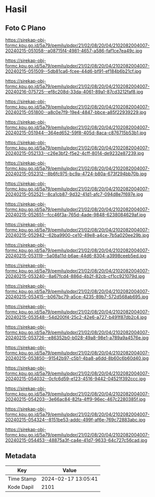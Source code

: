 # Hasil

## Foto C Plano

https://sirekap-obj-formc.kpu.go.id/5a79/pemilu/pdpr/21/02/08/20/04/2102082004007-20240215-051058--a08715f4-4981-4657-a586-faf1ce7ea49c.jpg

https://sirekap-obj-formc.kpu.go.id/5a79/pemilu/pdpr/21/02/08/20/04/2102082004007-20240215-051509--5db81ca6-fcee-44d6-bf91-ef184b6b21cf.jpg

https://sirekap-obj-formc.kpu.go.id/5a79/pemilu/pdpr/21/02/08/20/04/2102082004007-20240216-075725--ef8c208d-33da-4061-89a1-87cd3212faf8.jpg

https://sirekap-obj-formc.kpu.go.id/5a79/pemilu/pdpr/21/02/08/20/04/2102082004007-20240215-051800--a8c0e7f9-19e4-4847-bbce-a85f22939229.jpg

https://sirekap-obj-formc.kpu.go.id/5a79/pemilu/pdpr/21/02/08/20/04/2102082004007-20240215-051944--364ed652-59f8-405d-8aca-c876715b53b1.jpg

https://sirekap-obj-formc.kpu.go.id/5a79/pemilu/pdpr/21/02/08/20/04/2102082004007-20240215-052133--c26e3bf2-f5e2-4cff-8014-de9232e87239.jpg

https://sirekap-obj-formc.kpu.go.id/5a79/pemilu/pdpr/21/02/08/20/04/2102082004007-20240215-052312--8b6fc975-bc9a-4724-b80a-673f294bb70b.jpg

https://sirekap-obj-formc.kpu.go.id/5a79/pemilu/pdpr/21/02/08/20/04/2102082004007-20240215-052521--8ca1cb87-9d32-41d1-afc7-094d8e7f697e.jpg

https://sirekap-obj-formc.kpu.go.id/5a79/pemilu/pdpr/21/02/08/20/04/2102082004007-20240215-052651--fcc46f3a-765d-4ade-9848-6238084629af.jpg

https://sirekap-obj-formc.kpu.go.id/5a79/pemilu/pdpr/21/02/08/20/04/2102082004007-20240215-052942--62ba9900-ce10-49e8-a4ce-7b5a020ee29b.jpg

https://sirekap-obj-formc.kpu.go.id/5a79/pemilu/pdpr/21/02/08/20/04/2102082004007-20240215-053119--5a08a11d-b6ae-44d6-8304-a3998ceeb5ed.jpg

https://sirekap-obj-formc.kpu.go.id/5a79/pemilu/pdpr/21/02/08/20/04/2102082004007-20240215-053240--8a67fcd4-886d-4b2f-82cb-cf1cc921079d.jpg

https://sirekap-obj-formc.kpu.go.id/5a79/pemilu/pdpr/21/02/08/20/04/2102082004007-20240215-053415--b067bc79-a5ce-4235-89b7-572d568ab695.jpg

https://sirekap-obj-formc.kpu.go.id/5a79/pemilu/pdpr/21/02/08/20/04/2102082004007-20240215-053548--54d200f4-25c2-42e6-a727-b491f87db2c4.jpg

https://sirekap-obj-formc.kpu.go.id/5a79/pemilu/pdpr/21/02/08/20/04/2102082004007-20240215-053726--e86352b0-b028-49a8-98e1-a789a9a4576e.jpg

https://sirekap-obj-formc.kpu.go.id/5a79/pemilu/pdpr/21/02/08/20/04/2102082004007-20240215-053850--91542b97-c5b1-4ba8-a6dd-8b60c6b60d40.jpg

https://sirekap-obj-formc.kpu.go.id/5a79/pemilu/pdpr/21/02/08/20/04/2102082004007-20240215-054032--0cfc6d59-e123-4516-9442-04521f392ccc.jpg

https://sirekap-obj-formc.kpu.go.id/5a79/pemilu/pdpr/21/02/08/20/04/2102082004007-20240215-054203--3e66ac84-82fa-4ff9-96ec-467c2280385f.jpg

https://sirekap-obj-formc.kpu.go.id/5a79/pemilu/pdpr/21/02/08/20/04/2102082004007-20240215-054324--8151be53-addc-499f-af6e-769c72883abc.jpg

https://sirekap-obj-formc.kpu.go.id/5a79/pemilu/pdpr/21/02/08/20/04/2102082004007-20240215-054453--48875a3f-ca4e-41d7-9633-64c727c56cad.jpg


## Metadata

| Key        | Value               |
| ---------- | ------------------- |
| Time Stamp | 2024-02-17 13:05:41 |
| Kode Dapil | 2101                |



